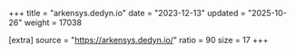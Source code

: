 +++
title = "arkensys.dedyn.io"
date = "2023-12-13"
updated = "2025-10-26"
weight = 17038

[extra]
source = "https://arkensys.dedyn.io/"
ratio = 90
size = 17
+++
